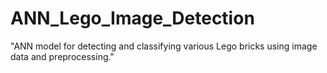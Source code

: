 # ANN_Lego_Image_Detection
"ANN model for detecting and classifying various Lego bricks using image data and preprocessing."
